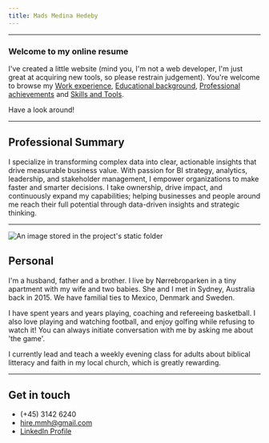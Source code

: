 ```yaml
---
title: Mads Medina Hedeby
---
```

___

### Welcome to my online resume

I've created a little website (mind you, I'm not a web developer, I'm just great at acquiring new tools, so please restrain judgement). You're welcome to browse my [Work experience](/Experience), [Educational background](/Education), [Professional achievements](/Impact) and [Skills and Tools](/Competencies). 

Have a look around!
___

## Professional Summary
I specialize in transforming complex data into clear, actionable insights that drive measurable business value. With passion for BI strategy, analytics, leadership, and stakeholder management, I empower organizations to make faster and smarter decisions. I take ownership, drive impact, and continuously expand my capabilities;
helping businesses and people around me reach their full potential through data-driven insights and strategic thinking.
___

![An image stored in the project's static folder](/sqr.png)


## Personal
I'm a husband, father and a brother. I live by Nørrebroparken in a tiny apartment with my wife and two babies. She and I met in Sydney, Australia back in 2015.
We have familial ties to Mexico, Denmark and Sweden.

I have spent years and years playing, coaching and refereeing basketball. I also love playing and watching football, and enjoy golfing while refusing to watch it! You can always initiate conversation with me by asking me about 'the game'.

I currently lead and teach a weekly evening class for adults about biblical litteracy and faith in my local church, which is greatly rewarding.

___

## Get in touch
- (+45) 3142 6240
- hire.mmh@gmail.com
- [LinkedIn Profile](https://www.linkedin.com/in/the-talented-mads-medina-hedeby)